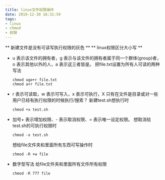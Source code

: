 ```yaml
---
title: linux文件权限操作
date: 2019-12-30 16:31:59
tags:
- linux
- chmod
- 权限
---
```


** 新建文件是没有可读写执行权限的灰色 **
** linux权限区分大小写 **

- u 表示该文件的拥有者，g 表示与该文件的拥有者属于同一个群体(group)者，o 表示其他以外的人，a 表示这三者皆是。
	把file.txt设置为所有人可读的两种写法
	```shell
	chmod ugo+r file.txt
	chmod a+r file.txt
	```

- r 表示可读取，w 表示可写入，x 表示可执行，X 只有在文件是目录或对一些用户已经有执行权限的时候执行/搜索？
	新建test.sh想执行时
	```shell
	chmod +x test.sh
	```

- 加号+ 表示增加权限、- 表示取消权限、= 表示唯一设定权限。
	想取消给test.sh的可执行权限时
	```
	chmod -x test.sh
	```
	想给file文件夹和里面所有东西可写操作时
	```
	chmod -R +w file
	```

- 数字型写法
	给file文件夹和里面所有文件所有权限
	```
	chmod -R 777 file
	```
<!-- more -->

